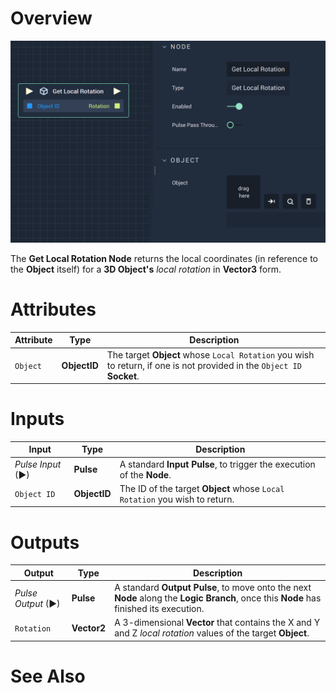 # Overview

![The Get Local Rotation Node.](../../../.gitbook/assets/getlocalrotation.png)

The **Get Local Rotation Node** returns the local coordinates (in reference to the **Object** itself)  for a **3D Object's** *local rotation* in **Vector3** form. 

# Attributes

|Attribute|Type|Description|
|---|---|---|
|`Object`|**ObjectID**|The target **Object** whose `Local Rotation` you wish to return, if one is not provided in the `Object ID` **Socket**.|

# Inputs

|Input|Type|Description|
|---|---|---|
|*Pulse Input* (►)|**Pulse**|A standard **Input Pulse**, to trigger the execution of the **Node**.|
| `Object ID` | **ObjectID** | The ID of the target **Object** whose `Local Rotation` you wish to return. |

# Outputs

|Output|Type|Description|
|---|---|---|
|*Pulse Output* (►)|**Pulse**|A standard **Output Pulse**, to move onto the next **Node** along the **Logic Branch**, once this **Node** has finished its execution.|
| `Rotation` | **Vector2** | A 3-dimensional **Vector** that contains the X and Y and Z _local rotation_ values of the target **Object**. |

# See Also


